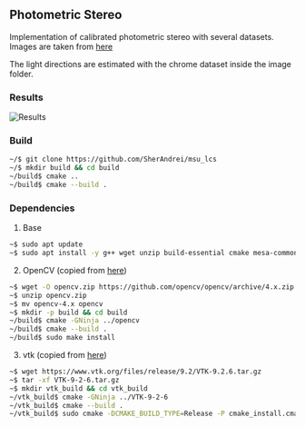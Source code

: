 ## Photometric Stereo

Implementation of calibrated photometric stereo with several datasets.
Images are taken from [here](http://courses.cs.washington.edu/courses/cse455/10wi/projects/project4/)

The light directions are estimated with the chrome dataset inside the image folder.

### Results

![Results](https://raw.githubusercontent.com/NewProggie/Photometric-Stereo/master/images/results.jpg)

### Build

```bash
~/$ git clone https://github.com/SherAndrei/msu_lcs
~/$ mkdir build && cd build
~/build$ cmake ..
~/build$ cmake --build .
```

### Dependencies

1. Base
```bash
~$ sudo apt update
~$ sudo apt install -y g++ wget unzip build-essential cmake mesa-common-dev mesa-utils freeglut3-dev python3-dev python3-venv git-core ninja-build sudo lib{glvnd,boost,gtk2.0}-dev pkg-config
```
2. OpenCV (copied from [here](https://docs.opencv.org/4.x/d7/d9f/tutorial_linux_install.html))
```bash
~$ wget -O opencv.zip https://github.com/opencv/opencv/archive/4.x.zip
~$ unzip opencv.zip
~$ mv opencv-4.x opencv
~$ mkdir -p build && cd build
~/build$ cmake -GNinja ../opencv
~/build$ cmake --build .
~/build$ sudo make install
```
3. vtk (copied from [here](https://gitlab.kitware.com/vtk/vtk/-/blob/master/Documentation/dev/getting_started_linux.md))
```bash
~$ wget https://www.vtk.org/files/release/9.2/VTK-9.2.6.tar.gz
~$ tar -xf VTK-9-2-6.tar.gz
~$ mkdir vtk_build && cd vtk_build
~/vtk_build$ cmake -GNinja ../VTK-9-2-6
~/vtk_build$ cmake --build .
~/vtk_build$ sudo cmake -DCMAKE_BUILD_TYPE=Release -P cmake_install.cmake 
```
